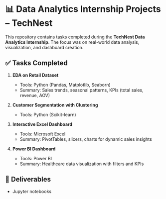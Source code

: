 # 📊 Data Analytics Internship Projects – TechNest

This repository contains tasks completed during the **TechNest Data Analytics Internship**. The focus was on real-world data analysis, visualization, and dashboard creation.

## ✅ Tasks Completed

1. **EDA on Retail Dataset**

   * Tools: Python (Pandas, Matplotlib, Seaborn)
   * Summary: Sales trends, seasonal patterns, KPIs (total sales, revenue, AOV)

2. **Customer Segmentation with Clustering**

   * Tools: Python (Scikit-learn)

3. **Interactive Excel Dashboard**

   * Tools: Microsoft Excel
   * Summary: PivotTables, slicers, charts for dynamic sales insights

4. **Power BI Dashboard**

   * Tools: Power BI
   * Summary: Healthcare data visualization with filters and KPIs

## 📁 Deliverables

* Jupyter notebooks



